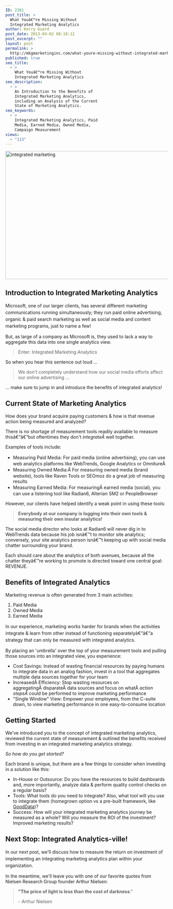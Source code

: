 ```yaml
---
ID: 2381
post_title: >
  What Youâ€™re Missing Without
  Integrated Marketing Analytics
author: Kerry Guard
post_date: 2013-04-02 08:18:12
post_excerpt: ""
layout: post
permalink: >
  http://mkgmarketinginc.com/what-youre-missing-without-integrated-marketing-analytics/
published: true
seo_title:
  - >
    What Youâ€™re Missing Without
    Integrated Marketing Analytics
seo_description:
  - >
    An Introduction to the Benefits of
    Integrated Marketing Analytics,
    including an Analysis of the Current
    State of Marketing Analytics.
seo_keywords:
  - >
    Integrated Marketing Analytics, Paid
    Media, Earned Media, Owned Media,
    Campaign Measurement
views:
  - "113"
---
```

<img class="alignnone size-full wp-image-2387" alt="integrated marketing" src="http://mkgmediagroup.com/wp-content/uploads/2013/03/integrated-marketing.jpg" width="830" height="398" />
<h2>Introduction to Integrated Marketing Analytics</h2>
<span style="line-height: 1.5em;">Microsoft, one of our larger clients, has several different marketing communications running simultaneously; they run paid online advertising, organic &amp; paid search marketing as well as social media and content marketing programs, just to name a few!</span>

But, as large of a company as Microsoft is, they used to lack a way to aggregate this data into one single analytics view.
<blockquote>Enter: Integrated Marketing Analytics</blockquote>
So when you hear this sentence out loud ...
<blockquote>We don't completely understand how our social media efforts affect our online advertising ...</blockquote>
... make sure to jump in and introduce the benefits of integrated analytics!
<h2>Current State of Marketing Analytics</h2>
How does your brand acquire paying customers &amp; how is that revenue action being measured and analyzed?

There is no shortage of measurement tools readily available to measure thisâ€“â€“but oftentimes they don't <em>integrateÂ </em>well together.

Examples of tools include:
<ul>
	<li><span style="line-height: 1.5em;">Measuring Paid Media: For paid media (online advertising), you can use web analytics platforms like WebTrends, Google Analytics or OmnitureÂ </span></li>
	<li>Measuring Owned Media:Â <span style="line-height: 1.5em;">For measuring owned media (brand website), tools like Raven Tools or SEOmoz do a great job of measuring results</span></li>
	<li>Measuring Earned Media: For measuring<span style="line-height: 1.5em;">Â earned media (social), you can use a listening tool like Radian6, Alterian SM2 or PeopleBrowser</span></li>
</ul>
However, our clients have helped identify a weak point in using these tools:
<blockquote><strong>Everybody at our company is logging into their own tools &amp; measuring their own insular analytics!</strong></blockquote>
The social media director who looks at Radian6 will never dig in to WebTrends data because his job isnâ€™t to monitor site analytics; conversely, your site analytics person isnâ€™t keeping up with social media chatter surrounding your brand.

Each should care about the analytics of both avenues, because all the chatter theyâ€™re working to promote is directed toward one central goal: REVENUE.
<h2>Benefits of Integrated Analytics</h2>
Marketing revenue is often generated from 3 main activities:
<ol>
	<li><span style="line-height: 14px;">Paid Media</span></li>
	<li>Owned Media</li>
	<li>Earned Media</li>
</ol>
<span style="line-height: 1.5em;">In our experience, marketing works harder for brands when the activities integrate &amp; learn from other instead of functioning separatelyâ€“â€“a strategy that can only be measured with integrated analytics.</span>

By placing an 'umbrella' over the top of your measurement tools and pulling those sources into an integrated view, you experience:
<ul>
	<li>Cost Savings: Instead of wasting financial resources by paying humans to integrate data in an analog fashion, invest in a tool that aggregates multiple data sources together for your team</li>
	<li><span style="line-height: 14px;">IncreasedÂ Efficiency: Stop wasting resources on aggregatingÂ disparateÂ data sources and focus on whatÂ <em>action stepsÂ </em>could be performed to improve marketing performance</span></li>
	<li>"Single Window" View: Empower your employees, from the C-suite down, to view marketing performance in one easy-to-consume location</li>
</ul>
<h2>Getting Started</h2>
We've introduced you to the concept of integrated marketing analytics, reviewed the current state of measurement &amp; outlined the benefits received from investing in an integrated marketing analytics strategy.

<em>So how do you get started?</em>

Each brand is unique, but there are a few things to consider when investing in a solution like this:
<ul>
	<li><span style="line-height: 14px;">In-House or Outsource: Do you have the resources to build dashboards and, more importantly, analyze data &amp; perform quality control checks on a regular basis?</span></li>
	<li>Tools: What tools do you need to integrate? Also, what tool will you use to integrate them (homegrown option vs a pre-built framework, like <a href="http://gooddata.com" target="_blank">GoodData</a>)?</li>
	<li>Success: How will your integrated marketing analytics journey be measured as a whole? Will you measure the ROI of the investment? Improved marketing results?</li>
</ul>
<h2>Next Stop: Integrated Analytics-ville!</h2>
<span style="line-height: 1.5em;">In our next post, we'll discuss how to measure the return on investment of implementing an integrating marketing analytics plan within your organization.</span>

In the meantime, we'll leave you with one of our favorite quotes from Nielsen Research Group founder Arthur Nielsen:
<blockquote><strong>"The price of light is less than the cost of darkness</strong>."
<p style="text-align: left;">- Arthur Nielsen</p>
</blockquote>